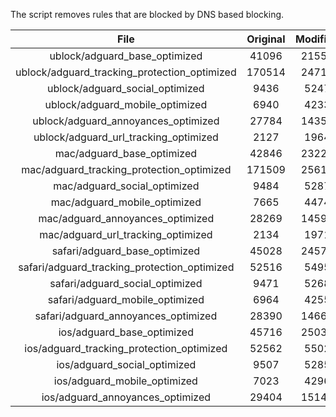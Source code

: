The script removes rules that are blocked by DNS based blocking.


| File | Original | Modified |
|:----:|:-----:|:-----:|
| ublock/adguard_base_optimized | 41096 | 21559 |
| ublock/adguard_tracking_protection_optimized | 170514 | 24710 |
| ublock/adguard_social_optimized | 9436 | 5247 |
| ublock/adguard_mobile_optimized | 6940 | 4233 |
| ublock/adguard_annoyances_optimized | 27784 | 14353 |
| ublock/adguard_url_tracking_optimized | 2127 | 1964 |
| mac/adguard_base_optimized | 42846 | 23229 |
| mac/adguard_tracking_protection_optimized | 171509 | 25617 |
| mac/adguard_social_optimized | 9484 | 5287 |
| mac/adguard_mobile_optimized | 7665 | 4474 |
| mac/adguard_annoyances_optimized | 28269 | 14590 |
| mac/adguard_url_tracking_optimized | 2134 | 1971 |
| safari/adguard_base_optimized | 45028 | 24570 |
| safari/adguard_tracking_protection_optimized | 52516 | 5495 |
| safari/adguard_social_optimized | 9471 | 5268 |
| safari/adguard_mobile_optimized | 6964 | 4255 |
| safari/adguard_annoyances_optimized | 28390 | 14661 |
| ios/adguard_base_optimized | 45716 | 25030 |
| ios/adguard_tracking_protection_optimized | 52562 | 5502 |
| ios/adguard_social_optimized | 9507 | 5285 |
| ios/adguard_mobile_optimized | 7023 | 4296 |
| ios/adguard_annoyances_optimized | 29404 | 15145 |